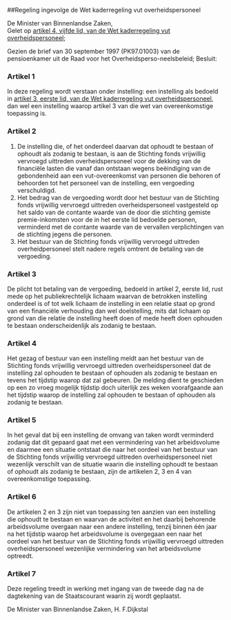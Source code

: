 <meta http-equiv='Content-Type' content='text/html; charset=utf-8' />

##Regeling ingevolge de Wet kaderregeling vut overheidspersoneel

De Minister van Binnenlandse Zaken,  
Gelet op [artikel 4, vijfde lid, van de Wet kaderregeling vut overheidspersoneel](../../../../../../../../../wet/wet/kaderregeling/vut/overheidspersoneel/BWBR0007792/README.md);

Gezien de brief van 30 september 1997 (PK97.01003) van de pensioenkamer uit de Raad voor het Overheidsperso-neelsbeleid;
Besluit:    

### Artikel  1  

In deze regeling wordt verstaan onder instelling: een instelling als bedoeld in [artikel 3, eerste lid, van de Wet kaderregeling vut overheidspersoneel](../../../../../../../../../wet/wet/kaderregeling/vut/overheidspersoneel/BWBR0007792/README.md), dan wel een instelling waarop artikel 3 van die wet van overeenkomstige toepassing is.  

### Artikel  2  

1.  De instelling die, of het onderdeel daarvan dat ophoudt te bestaan of ophoudt als zodanig te bestaan, is aan de Stichting fonds vrijwillig vervroegd uittreden overheidspersoneel voor de dekking van de financiële lasten die vanaf dan ontstaan wegens beëindiging van de gebondenheid aan een vut-overeenkomst van personen die behoren of behoorden tot het personeel van de instelling, een vergoeding verschuldigd.   
2.  Het bedrag van de vergoeding wordt door het bestuur van de Stichting fonds vrijwillig vervroegd uittreden overheidspersoneel vastgesteld op het saldo van de contante waarde van de door die stichting gemiste premie-inkomsten voor de in het eerste lid bedoelde personen, verminderd met de contante waarde van de vervallen verplichtingen van de stichting jegens die personen.   
3.  Het bestuur van de Stichting fonds vrijwillig vervroegd uittreden overheidpersoneel stelt nadere regels omtrent de betaling van de vergoeding.   

### Artikel  3  

De plicht tot betaling van de vergoeding, bedoeld in artikel 2, eerste lid, rust mede op het publiekrechtelijk lichaam waarvan de betrokken instelling onderdeel is of tot welk lichaam de instelling in een relatie staat op grond van een financiële verhouding dan wel doelstelling, mits dat lichaam op grond van die relatie de instelling heeft doen of mede heeft doen ophouden te bestaan onderscheidenlijk als zodanig te bestaan.  

### Artikel  4  

Het gezag of bestuur van een instelling meldt aan het bestuur van de Stichting fonds vrijwillig vervroegd uittreden overheidspersoneel dat de instelling zal ophouden te bestaan of ophouden als zodanig te bestaan en tevens het tijdstip waarop dat zal gebeuren. De melding dient te geschieden op een zo vroeg mogelijk tijdstip doch uiterlijk zes weken voorafgaande aan het tijdstip waarop de instelling zal ophouden te bestaan of ophouden als zodanig te bestaan.  

### Artikel  5  

In het geval dat bij een instelling de omvang van taken wordt verminderd zodanig dat dit gepaard gaat met een vermindering van het arbeidsvolume en daarmee een situatie ontstaat die naar het oordeel van het bestuur van de Stichting fonds vrijwillig vervroegd uittreden overheidspersoneel niet wezenlijk verschilt van de situatie waarin die instelling ophoudt te bestaan of ophoudt als zodanig te bestaan, zijn de artikelen 2, 3 en 4 van overeenkomstige toepassing.  

### Artikel  6  

De artikelen 2 en 3 zijn niet van toepassing ten aanzien van een instelling die ophoudt te bestaan en waarvan de activiteit en het daarbij behorende arbeidsvolume overgaan naar een andere instelling, tenzij binnen één jaar na het tijdstip waarop het arbeidsvolume is overgegaan een naar het oordeel van het bestuur van de Stichting fonds vrijwillig vervroegd uittreden overheidspersoneel wezenlijke vermindering van het arbeidsvolume optreedt.  

### Artikel  7  

Deze regeling treedt in werking met ingang van de tweede dag na de dagtekening van de Staatscourant waarin zij wordt geplaatst.  

De 
Minister van Binnenlandse Zaken, 
H. F.Dijkstal    
